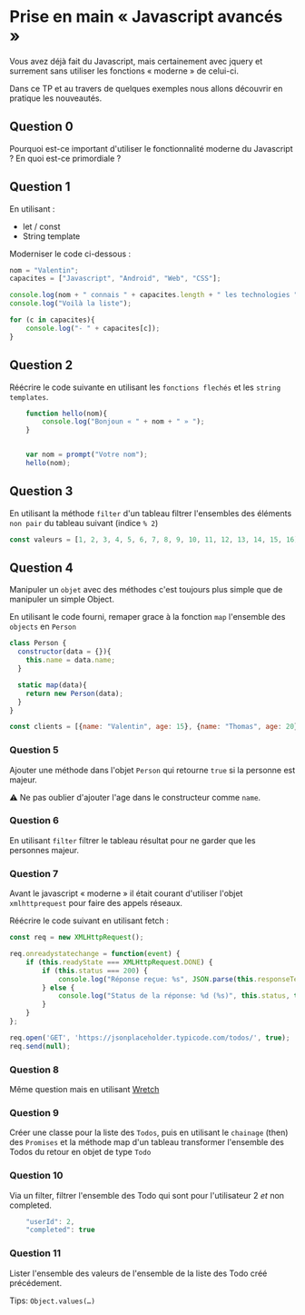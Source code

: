 # Prise en main « Javascript avancés »

Vous avez déjà fait du Javascript, mais certainement avec jquery et surrement sans utiliser les fonctions « moderne » de celui-ci.

Dans ce TP et au travers de quelques exemples nous allons découvrir en pratique les nouveautés.

## Question 0

Pourquoi est-ce important d'utiliser le fonctionnalité moderne du Javascript ? En quoi est-ce primordiale ?

## Question 1

En utilisant :

- let / const
- String template

Moderniser le code ci-dessous :

```javascript
nom = "Valentin";
capacites = ["Javascript", "Android", "Web", "CSS"];

console.log(nom + " connais " + capacites.length + " les technologies ");
console.log("Voilà la liste");

for (c in capacites){
    console.log("- " + capacites[c]);
}
```

## Question 2

Réécrire le code suivante en utilisant les `fonctions flechés` et les `string templates`.

```javascript
    function hello(nom){
        console.log("Bonjoun « " + nom + " » ");
    }


    var nom = prompt("Votre nom");
    hello(nom);
```

## Question 3

En utilisant la méthode `filter` d'un tableau filtrer l'ensembles des éléments `non pair` du tableau suivant (indice `% 2`)

```javascript
const valeurs = [1, 2, 3, 4, 5, 6, 7, 8, 9, 10, 11, 12, 13, 14, 15, 16];
```

## Question 4

Manipuler un `objet` avec des méthodes c'est toujours plus simple que de manipuler un simple Object.

En utilisant le code fourni, remaper grace à la fonction `map` l'ensemble des `objects` en `Person`

```javascript
class Person {  
  constructor(data = {}){
    this.name = data.name;
  }

  static map(data){
    return new Person(data);
  }
}

const clients = [{name: "Valentin", age: 15}, {name: "Thomas", age: 20}, {name: "John", age: 38}];
```

### Question 5

Ajouter une méthode dans l'objet `Person` qui retourne `true` si la personne est majeur.

⚠️ Ne pas oublier d'ajouter l'age dans le constructeur comme `name`.

### Question 6

En utilisant `filter` filtrer le tableau résultat pour ne garder que les personnes majeur.

### Question 7

Avant le javascript « moderne » il était courant d'utiliser l'objet `xmlhttprequest` pour faire des appels réseaux.

Réécrire le code suivant en utilisant fetch :

```javascript
const req = new XMLHttpRequest();

req.onreadystatechange = function(event) {
    if (this.readyState === XMLHttpRequest.DONE) {
        if (this.status === 200) {
            console.log("Réponse reçue: %s", JSON.parse(this.responseText));
        } else {
            console.log("Status de la réponse: %d (%s)", this.status, this.statusText);
        }
    }
};

req.open('GET', 'https://jsonplaceholder.typicode.com/todos/', true);
req.send(null);
```

### Question 8

Même question mais en utilisant [Wretch](https://elbywan.github.io/wretch/)

### Question 9

Créer une classe pour la liste des `Todos`, puis en utilisant le `chainage` (then) des `Promises` et la méthode map d'un tableau transformer l'ensemble des Todos du retour en objet de type `Todo`

### Question 10

Via un filter, filtrer l'ensemble des Todo qui sont pour l'utilisateur 2 *et* non completed.

```javascript
    "userId": 2,
    "completed": true
```

### Question 11

Lister l'ensemble des valeurs de l'ensemble de la liste des Todo créé précédement.

Tips: `Object.values(…)`
